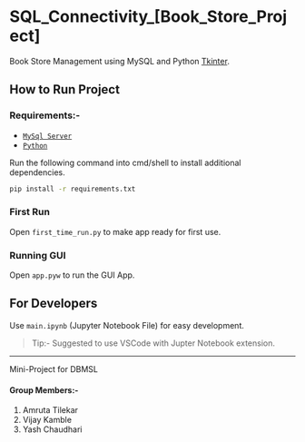 # SQL_Connectivity_[Book_Store_Project]
Book Store Management using MySQL and Python [Tkinter](https://docs.python.org/3/library/tkinter.html).

## How to Run Project

### Requirements:-
- [`MySql Server`](https://dev.mysql.com/doc/refman/8.0/en/windows-installation.html)
- [`Python`](https://www.python.org/downloads/)

Run the following command into cmd/shell to install additional dependencies.
```sh 
pip install -r requirements.txt
``` 

### First Run
Open `first_time_run.py` to make app ready for first use.

### Running GUI
Open `app.pyw` to run the GUI App. 

## For Developers

Use `main.ipynb` (Jupyter Notebook File) for easy development.

> Tip:- Suggested to use VSCode with Jupter Notebook extension.


- - -
Mini-Project for DBMSL
#### Group Members:-
1) Amruta Tilekar
2) Vijay Kamble
3) Yash Chaudhari 

